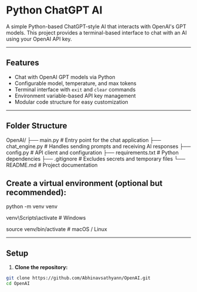 # Python ChatGPT AI

A simple Python-based ChatGPT-style AI that interacts with OpenAI's GPT models. This project provides a terminal-based interface to chat with an AI using your OpenAI API key.

---

## Features

- Chat with OpenAI GPT models via Python
- Configurable model, temperature, and max tokens
- Terminal interface with `exit` and `clear` commands
- Environment variable-based API key management
- Modular code structure for easy customization

---

## Folder Structure

OpenAI/
├── main.py # Entry point for the chat application
├── chat_engine.py # Handles sending prompts and receiving AI responses
├── config.py # API client and configuration
├── requirements.txt # Python dependencies
├── .gitignore # Excludes secrets and temporary files
└── README.md # Project documentation

## Create a virtual environment (optional but recommended):

python -m venv venv

venv\Scripts\activate     # Windows

source venv/bin/activate  # macOS / Linux


---

## Setup

1. **Clone the repository:**

```bash
git clone https://github.com/Abhinavsathyann/OpenAI.git
cd OpenAI
